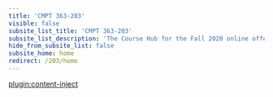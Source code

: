 ```yaml
---
title: 'CMPT 363-203'
visible: false
subsite_list_title: 'CMPT 363-203'
subsite_list_description: 'The Course Hub for the Fall 2020 online offering of CMPT 363'
hide_from_subsite_list: false
subsite_home: home
redirect: /203/home
---
```


[plugin:content-inject](/203/home/_reminders)
